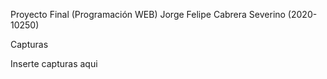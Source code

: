 Proyecto Final (Programación WEB) Jorge Felipe Cabrera Severino (2020-10250)

Capturas

Inserte capturas aqui

